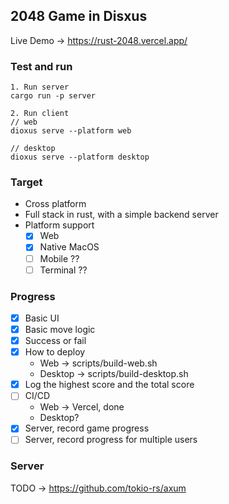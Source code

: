 ## 2048 Game in Disxus

Live Demo -> https://rust-2048.vercel.app/

### Test and run
```
1. Run server
cargo run -p server

2. Run client
// web
dioxus serve --platform web

// desktop
dioxus serve --platform desktop
```

### Target

* Cross platform
* Full stack in rust, with a simple backend server
* Platform support
  - [x] Web
  - [x] Native MacOS
  - [ ] Mobile ??
  - [ ] Terminal ??

### Progress

- [x] Basic UI
- [x] Basic move logic
- [x] Success or fail
- [x] How to deploy
  * Web -> scripts/build-web.sh
  * Desktop -> scripts/build-desktop.sh
- [x] Log the highest score and the total score
- [ ] CI/CD
  * Web -> Vercel, done
  * Desktop?
- [x] Server, record game progress
- [ ] Server, record progress for multiple users

### Server 

TODO -> https://github.com/tokio-rs/axum